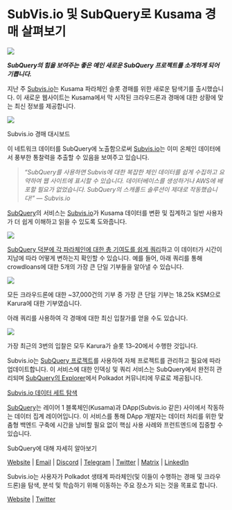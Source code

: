 # SubVis.io 및 SubQuery로 Kusama 경매 살펴보기

![](https://miro.medium.com/max/1400/1*C4rjs3vpR6TUCOqwF3L39g.png)

**_SubQuery의 힘을 보여주는 좋은 예인 새로운 SubQuery 프로젝트를 소개하게 되어 기쁩니다._**

지난 주 [Subvis.io](https://www.subvis.io/)는 Kusama 파라체인 슬롯 경매를 위한 새로운 탐색기를 출시했습니다. 이 새로운 웹사이트는 Kusama에서 막 시작된 ​​크라우드론과 경매에 대한 상황에 맞는 최신 정보를 제공합니다.


![](https://miro.medium.com/max/1400/1*iHO4P9JcW-Gt7GxqwXxa3g.png)

Subvis.io 경매 대시보드

이 네트워크 데이터를 SubQuery에 노출함으로써 [Subvis.io](https://www.subvis.io/)는 이미 온체인 데이터에서 풍부한 통찰력을 추출할 수 있음을 보여주고 있습니다.

> _“SubQuery를 사용하면 Subvis에 대한 복잡한 체인 데이터를 쉽게 수집하고 요약하여 웹 사이트에 표시할 수 있습니다. 데이터베이스를 생성하거나 AWS에 배포할 필요가 없었습니다. SubQuery의 스캐폴드 솔루션이 제대로 작동했습니다!” — Subvis.io_

[SubQuery](https://subquery.network/)의 서비스는 [Subvis.io](https://www.subvis.io/)가 Kusama 데이터를 변환 및 집계하고 일반 사용자가 더 쉽게 이해하고 읽을 수 있도록 도와줍니다.

![](https://miro.medium.com/max/1400/1*0W6n5vW1yHc3MjfzgsCFZw.png)

[SubQuery 덕분에 각 파라체인에 대한 총 기여도를 쉽게 쿼리](https://explorer.subquery.network/subquery/subvis-io/kusama-auction)하고 이 데이터가 시간이 지남에 따라 어떻게 변하는지 확인할 수 있습니다. 예를 들어, 아래 쿼리를 통해 crowdloans에 대한 5개의 가장 큰 단일 기부들을 알아낼 수 있습니다.

![](https://miro.medium.com/max/1400/1*4509Ki-4lxJyz1kdm6E5PA.png)

모든 크라우드론에 대한 ~37,000건의 기부 중 가장 큰 단일 기부는 18.25k KSM으로 Karura에 대한 기부였습니다.

아래 쿼리를 사용하여 각 경매에 대한 최신 입찰가를 얻을 수도 있습니다.

![](https://miro.medium.com/max/1400/1*M0nrOoms7fNEm-qfBZsJEA.png)

가장 최근의 3번의 입찰은 모두 Karura가 슬롯 13–20에서 수행한 것입니다.

Subvis.io는 [SubQuery 프로젝트](https://project.subquery.network/)를 사용하여 자체 프로젝트를 관리하고 필요에 따라 업데이트합니다. 이 서비스에 대한 인덱싱 및 쿼리 서비스는 SubQuery에서 완전히 관리되며 [SubQuery의 Explorer](https://explorer.subquery.network/)에서 Polkadot 커뮤니티에 무료로 제공됩니다.

[Subvis.io 데이터 세트 탐색](https://explorer.subquery.network/subquery/subvis-io/kusama-auction)

[SubQuery](https://subquery.network/)는 레이어 1 블록체인(Kusama)과 DApp(Subvis.io 같은) 사이에서 작동하는 데이터 집계 레이어입니다. 이 서비스를 통해 DApp 개발자는 데이터 처리를 위한 맞춤형 백엔드 구축에 시간을 낭비할 필요 없이 핵심 사용 사례와 프런트엔드에 집중할 수 있습니다.

SubQuery에 대해 자세히 알아보기

[Website](https://subquery.network/) | [Email](mailto:hello@subquery.network) | [Discord](https://discord.com/invite/78zg8aBSMG) | [Telegram](https://t.me/subquerynetwork) | [Twitter](https://twitter.com/subquerynetwork) | [Matrix](https://matrix.to/#/#subquery:matrix.org) | [LinkedIn](https://www.linkedin.com/company/subquery)

Subvis.io는 사용자가 Polkadot 생태계 파라체인(및 이들이 수행하는 경매 및 크라우드론)을 탐색, 분석 및 학습하기 위해 이동하는 주요 장소가 되는 것을 목표로 합니다.

[Website](https://www.subvis.io/) | [Twitter](https://twitter.com/subvisioapp)